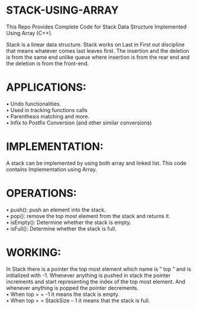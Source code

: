 # STACK-USING-ARRAY
This Repo Provides Complete Code for Stack Data Structure Implemented Using Array (C++). <br>

Stack is a linear data structure. Stack works on Last in First out discipline that means whatever comes last leaves first. The insertion and the deletion is from the same end unlike queue where insertion is from the rear end and the deletion is from the front-end.<br>

# APPLICATIONS:
•	Undo functionalities. <br>
•	Used in tracking functions calls <br>
•	Parenthesis matching and more. <br>
•	Infix to Postfix Conversion (and other similar conversions) <br>

# IMPLEMENTATION:
A stack can be implemented by using both array and linked list. This code contains Implementation using Array. <br>

# OPERATIONS:
•	push(): push an element into the stack. <br>
•	pop(): remove the top most element from the stack and returns it. <br>
•	isEmpty(): Determine whether the stack is empty. <br>
•	isFull(): Determine whether the stack is full. <br>

# WORKING:
In Stack there is a pointer the top most element which name is “ top ” and is initialized with -1. Whenever anything is pushed in stack the pointer increments and start representing the index of the top most element. And whenever anything is popped the pointer decrements. <br> 
•	When top = =  -1 it means the stack is empty. <br>
•	When top = = StackSize – 1 it means that the stack is full. <br>
